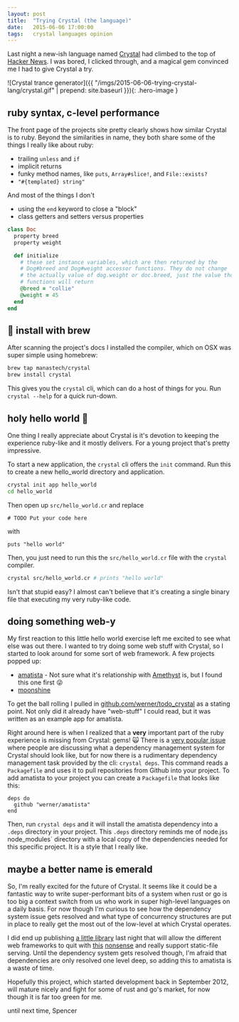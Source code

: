 ```yaml
---
layout: post
title:  "Trying Crystal (the language)"
date:   2015-06-06 17:00:00
tags:   crystal languages opinion
---
```


Last night a new-ish language named [Crystal](http://crystal-lang.org/) had climbed to the top of [Hacker News](https://web.archive.org/web/20150606041438/https://news.ycombinator.com/). I was bored, I clicked through, and a magical gem convinced me I had to give Crystal a try.

![Crystal trance generator]({{ "/imgs/2015-06-06-trying-crystal-lang/crystal.gif" | prepend: site.baseurl }}){: .hero-image }

## ruby syntax, c-level performance

The front page of the projects site pretty clearly shows how similar Crystal is to ruby. Beyond the similarities in name, they both share some of the things I really like about ruby:

 - trailing `unless` and `if`
 - implicit returns
 - funky method names, like `puts`, `Array#slice!`, and `File::exists?`
 - `"#{templated} string"`

And most of the things I don't

 - using the `end` keyword to close a "block"
 - class getters and setters versus properties

```ruby
class Doc
  property breed
  property weight

  def initialize
    # these set instance variables, which are then returned by the
    # Dog#breed and Dog#weight accessor functions. They do not change
    # the actually value of dog.weight or doc.breed, just the value those
    # functions will return
    @breed = "collie"
    @weight = 45
  end
end
```



## :vertical_traffic_light: install with brew

After scanning the project's docs I installed the compiler, which on OSX was super simple using homebrew:

```sh
brew tap manastech/crystal
brew install crystal
```

This gives you the `crystal` cli, which can do a host of things for you. Run `crystal --help` for a quick run-down.




## holy hello world :rocket:

One thing I really appreciate about Crystal is it's devotion to keeping the experience ruby-like and it mostly delivers. For a young project that's pretty impressive.

To start a new application, the `crystal` cli offers the `init` command. Run this to create a new hello_world directory and application.

```sh
crystal init app hello_world
cd hello_world
```

Then open up `src/hello_world.cr` and replace

```crystal
# TODO Put your code here
```

with

```crystal
puts "hello world"
```

Then, you just need to run this the `src/hello_world.cr` file with the `crystal` compiler.

```sh
crystal src/hello_world.cr # prints "hello world"
```

Isn't that stupid easy? I almost can't believe that it's creating a single binary file that executing my very ruby-like code.



## doing something web-y

My first reaction to this little hello world exercise left me excited to see what else was out there. I wanted to try doing some web stuff with Crystal, so I started to look around for some sort of web framework. A few projects popped up:

  - [amatista](https://github.com/werner/amatista) - Not sure what it's relationship with [Amethyst](https://github.com/Codcore/Amethyst) is, but I found this one first :stuck_out_tongue_winking_eye:
  - [moonshine](https://github.com/dhruvrajvanshi/Moonshine)


To get the ball rolling I pulled in [github.com/werner/todo_crystal](https://github.com/werner/todo_crystal) as a stating point. Not only did it already have "web-stuff" I could read, but it was written as an example app for amatista.

Right around here is when I realized that a **very** important part of the ruby experience is missing from Crystal: gems! :scream_cat: There is a [very popular issue](https://github.com/manastech/crystal/issues/220) where people are discussing what a dependency management system for Crystal should look like, but for now there is a rudimentary dependency management task provided by the cli: `crystal deps`. This command reads a `Packagefile` and uses it to pull repositories from Github into your project. To add amatista to your project you can create a `Packagefile` that looks like this:

```crystal
deps do
  github "werner/amatista"
end
```

Then, run `crystal deps` and it will install the amatista dependency into a `.deps` directory in your project. This `.deps` directory reminds me of node.js`s `node_modules` directory with a local copy of the dependencies needed for this specific project. It is a style that I really like.




## maybe a better name is emerald

So, I'm really excited for the future of Crystal. It seems like it could be a fantastic way to write super-performant bits of a system when rust or go is too big a context switch from us who work in super high-level languages on a daily basis. For now though I'm curious to see how the dependency system issue gets resolved and what type of concurrency structures are put in place to really get the most out of the low-level at which Crystal operates.

I did end up publishing [a little library](https://github.com/spalger/crystal-mime) last night that will allow the different web frameworks to quit with [this](https://github.com/werner/amatista/blob/908a6ee3890c2ebf402e5d67266548256518a89f/src/amatista/response.cr#L13-L16) [nonsense](https://github.com/dhruvrajvanshi/Moonshine/blob/96cabb3fc20e4412b8b0327279c4a6043be568d0/src/moonshine/http/handler.cr#L74-L80) and really support static-file serving. Until the dependency system gets resolved though, I'm afraid that dependencies are only resolved one level deep, so adding this to amatista is a waste of time.

Hopefully this project, which started development back in September 2012, will mature nicely and fight for some of rust and go's market, for now though it is far too green for me.



until next time,
Spencer